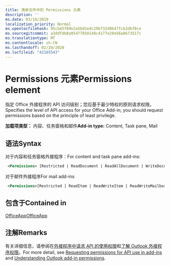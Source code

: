 ```yaml
---
title: 清单文件中的 Permissions 元素
description: ''
ms.date: 03/19/2019
localization_priority: Normal
ms.openlocfilehash: 95cb45f89e2a5b92edc29bf32d0b47fcb2dbf8ce
ms.sourcegitcommit: a3ddfdb8a95477850148c4177e20e56a8673517c
ms.translationtype: MT
ms.contentlocale: zh-CN
ms.lasthandoff: 02/20/2020
ms.locfileid: "42165543"
---
```

# <a name="permissions-element"></a><span data-ttu-id="acf74-102">Permissions 元素</span><span class="sxs-lookup"><span data-stu-id="acf74-102">Permissions element</span></span>

<span data-ttu-id="acf74-103">指定 Office 外接程序的 API 访问级别；您应基于最少特权的原则请求权限。</span><span class="sxs-lookup"><span data-stu-id="acf74-103">Specifies the level of API access for your Office Add-in; you should request permissions based on the principle of least privilege.</span></span>

<span data-ttu-id="acf74-104">**加载项类型：** 内容、任务窗格和邮件</span><span class="sxs-lookup"><span data-stu-id="acf74-104">**Add-in type:** Content, Task pane, Mail</span></span>

## <a name="syntax"></a><span data-ttu-id="acf74-105">语法</span><span class="sxs-lookup"><span data-stu-id="acf74-105">Syntax</span></span>

<span data-ttu-id="acf74-106">对于内容和任务窗格外接程序：</span><span class="sxs-lookup"><span data-stu-id="acf74-106">For content and task pane add-ins:</span></span>

```XML
 <Permissions> [Restricted | ReadDocument | ReadAllDocument | WriteDocument | ReadWriteDocument]</Permissions>
```

<span data-ttu-id="acf74-107">对于邮件外接程序</span><span class="sxs-lookup"><span data-stu-id="acf74-107">For mail add-ins</span></span>

```XML
 <Permissions>[Restricted | ReadItem | ReadWriteItem | ReadWriteMailbox]</Permissions>
```

## <a name="contained-in"></a><span data-ttu-id="acf74-108">包含于</span><span class="sxs-lookup"><span data-stu-id="acf74-108">Contained in</span></span>

[<span data-ttu-id="acf74-109">OfficeApp</span><span class="sxs-lookup"><span data-stu-id="acf74-109">OfficeApp</span></span>](officeapp.md)

## <a name="remarks"></a><span data-ttu-id="acf74-110">注解</span><span class="sxs-lookup"><span data-stu-id="acf74-110">Remarks</span></span>

<span data-ttu-id="acf74-111">有关详细信息，请参阅在[外接程序中请求 API 的使用权限](../../develop/requesting-permissions-for-api-use-in-content-and-task-pane-add-ins.md)和[了解 Outlook 外接程序权限](../../outlook/understanding-outlook-add-in-permissions.md)。</span><span class="sxs-lookup"><span data-stu-id="acf74-111">For more detail, see [Requesting permissions for API use in add-ins](../../develop/requesting-permissions-for-api-use-in-content-and-task-pane-add-ins.md) and [Understanding Outlook add-in permissions](../../outlook/understanding-outlook-add-in-permissions.md).</span></span>

